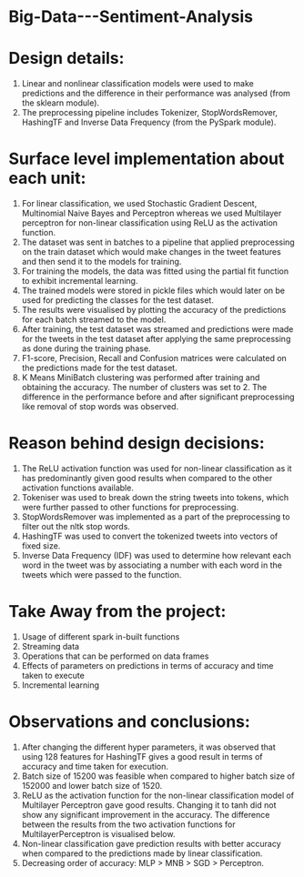 # Big-Data---Sentiment-Analysis

# Design details:
1. Linear and nonlinear classification models were used to make predictions and the difference in their performance was analysed (from the sklearn module).
2. The preprocessing pipeline includes Tokenizer, StopWordsRemover, HashingTF and Inverse Data Frequency (from the PySpark module).

# Surface level implementation about each unit:
1. For linear classification, we used Stochastic Gradient Descent, Multinomial Naive Bayes and Perceptron whereas we used Multilayer perceptron for non-linear classification using ReLU as the activation function.
2. The dataset was sent in batches to a pipeline that applied preprocessing on the train dataset which would make changes in the tweet features and then send it to the models for training.
3. For training the models, the data was fitted using the partial fit function to exhibit incremental learning.
4. The trained models were stored in pickle files which would later on be used for predicting the classes for the test dataset.
5. The results were visualised by plotting the accuracy of the predictions for each batch streamed to the model.
6. After training, the test dataset was streamed and predictions were made for the tweets in the test dataset after applying the same preprocessing as done during the training phase.
7. F1-score, Precision, Recall and Confusion matrices were calculated on the predictions made for the test dataset.
8. K Means MiniBatch clustering was performed after training and obtaining the accuracy. The number of clusters was set to 2. The difference in the performance before and after significant preprocessing like removal of stop words was observed.

# Reason behind design decisions:
1. The ReLU activation function was used for non-linear classification as it
has predominantly given good results when compared to the other
activation functions available.
2. Tokeniser was used to break down the string tweets into tokens, which
were further passed to other functions for preprocessing.
3. StopWordsRemover was implemented as a part of the preprocessing to
filter out the nltk stop words.
4. HashingTF was used to convert the tokenized tweets into vectors of
fixed size.
5. Inverse Data Frequency (IDF) was used to determine how relevant
each word in the tweet was by associating a number with each word in
the tweets which were passed to the function.

# Take Away from the project:
1. Usage of different spark in-built functions
2. Streaming data
3. Operations that can be performed on data frames
4. Effects of parameters on predictions in terms of accuracy and time
taken to execute
5. Incremental learning
   
# Observations and conclusions:
1. After changing the different hyper parameters, it was observed that
using 128 features for HashingTF gives a good result in terms of
accuracy and time taken for execution.
2. Batch size of 15200 was feasible when compared to higher batch size
of 152000 and lower batch size of 1520.
3. ReLU as the activation function for the non-linear classification model of Multilayer Perceptron gave good results. Changing it to tanh did not
show any significant improvement in the accuracy. The difference
between the results from the two activation functions for MultilayerPerceptron is visualised below.
4. Non-linear classification gave prediction results with better accuracy
when compared to the predictions made by linear classification.
5. Decreasing order of accuracy: MLP > MNB > SGD > Perceptron.



